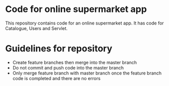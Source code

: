 # Code for online supermarket app
This repository contains code for an online supermarket app. It has code for Catalogue, Users and Servlet.

# Guidelines for repository
- Create feature branches then merge into the master branch
- Do not commit and push code into the master branch
- Only merge feature branch with master branch once the feature branch code is completed and there are no errors
